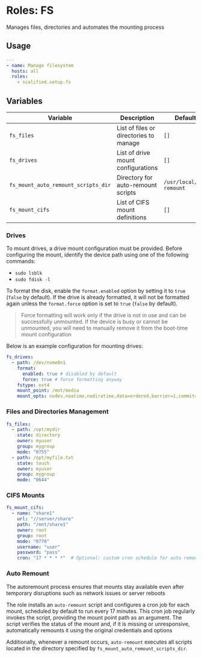 # Roles: FS

Manages files, directories and automates the mounting process

## Usage

```yaml
---
- name: Manage filesystem
  hosts: all
  roles:
    - scalified.setup.fs
```

## Variables

| Variable                            | Description                            | Default Value                 |
|-------------------------------------|----------------------------------------|-------------------------------|
| `fs_files`                          | List of files or directories to manage | `[]`                          |
| `fs_drives`                         | List of drive mount configurations     | `[]`                          |
| `fs_mount_auto_remount_scripts_dir` | Directory for auto-remount scripts     | `/usr/local/lib/auto-remount` |
| `fs_mount_cifs`                     | List of CIFS mount definitions         | `[]`                          |

### Drives

To mount drives, a drive mount configuration must be provided.
Before configuring the mount, identify the device path using one of the following commands:

  - `sudo lsblk`
  - `sudo fdisk -l`

To format the disk, enable the `format.enabled` option by setting it to `true` (`false` 
by default). If the drive is already formatted, it will not be formatted again unless the 
`format.force` option is set to `true` (`false` by default). 

> Force formatting will work only if the drive is not in use and can be successfully unmounted.
If the device is busy or cannot be unmounted, you will need to manually remove it from the
boot-time mount configuration

Below is an example configuration for mounting drives:

```yaml
fs_drives:
  - path: /dev/nvme0n1
    format:
      enabled: true # disabled by default
      force: true # force formatting anyway
    fstype: ext4
    mount_point: /mnt/media
    mount_opts: nodev,noatime,nodiratime,data=ordered,barrier=1,commit=30,discard
```

### Files and Directories Management

```yaml
fs_files:
  - path: /opt/mydir
    state: directory
    owner: myuser
    group: mygroup
    mode: "0755"
  - path: /opt/myfile.txt
    state: touch
    owner: myuser
    group: mygroup
    mode: "0644"
```

### CIFS Mounts

```yaml
fs_mount_cifs:
  - name: "share1"
    url: "//server/share"
    path: "/mnt/share1"
    owner: root
    group: root
    mode: "0770"
    username: "user"
    password: "pass"
    cron: "17 * * * *"  # Optional: custom cron schedule for auto remount
```

### Auto Remount

The autoremount process ensures that mounts stay available even after temporary disruptions such as network issues or server reboots

The role installs an `auto-remount` script and configures a cron job for each mount, scheduled by default to run every 17 minutes. This cron job regularly invokes the script, providing the mount point path as an argument. The script verifies the status of the mount and, if it is missing or unresponsive, automatically remounts it using the original credentials and options

Additionally, whenever a remount occurs, `auto-remount` executes all scripts located in the directory specified by `fs_mount_auto_remount_scripts_dir`.
